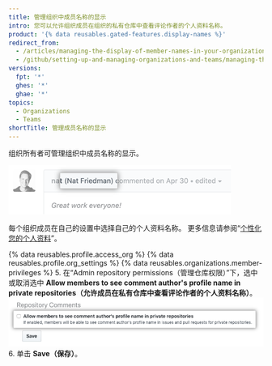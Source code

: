 ```yaml
---
title: 管理组织中成员名称的显示
intro: 您可以允许组织成员在组织的私有仓库中查看评论作者的个人资料名称。
product: '{% data reusables.gated-features.display-names %}'
redirect_from:
  - /articles/managing-the-display-of-member-names-in-your-organization
  - /github/setting-up-and-managing-organizations-and-teams/managing-the-display-of-member-names-in-your-organization
versions:
  fpt: '*'
  ghes: '*'
  ghae: '*'
topics:
  - Organizations
  - Teams
shortTitle: 管理成员名称的显示
---
```


组织所有者可管理组织中成员名称的显示。

![评论中显示的评论者个人资料名称](/assets/images/help/issues/commenter-full-name.png)

每个组织成员在自己的设置中选择自己的个人资料名称。 更多信息请参阅“[个性化您的个人资料](/github/setting-up-and-managing-your-github-profile/personalizing-your-profile#changing-your-profile-name)”。

{% data reusables.profile.access_org %}
{% data reusables.profile.org_settings %}
{% data reusables.organizations.member-privileges %}
5. 在“Admin repository permissions（管理仓库权限）”下，选中或取消选中 **Allow members to see comment author's profile name in private repositories（允许成员在私有仓库中查看评论作者的个人资料名称）**。 ![允许成员在私有仓库中查看评论作者的全名复选框](/assets/images/help/organizations/allow-members-to-view-full-names.png)
6. 单击 **Save（保存）**。
